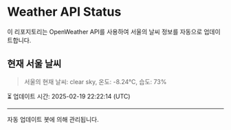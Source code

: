 
# Weather API Status

이 리포지토리는 OpenWeather API를 사용하여 서울의 날씨 정보를 자동으로 업데이트합니다.

## 현재 서울 날씨
> 서울의 현재 날씨: clear sky, 온도: -8.24°C, 습도: 73%

⏳ 업데이트 시간: 2025-02-19 22:22:14 (UTC)

---
자동 업데이트 봇에 의해 관리됩니다.
